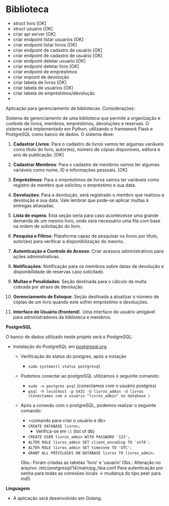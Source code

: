 # Biblioteca
- struct livro [OK]
- struct usuario [OK]
- criar api server [OK]
- criar endpoint listar usuarios [OK]
- criar endpoint listar livros [OK]
- criar endpoint de cadastro de usuário [OK]
- criar endpoint de cadastro de usuário [OK]
- criar endpoint deletar usuario [OK]
- criar endpoint deletar livro [OK]
- criar endpoint de empréstimos
- criar enpoint de devolução
- criar tabela de livros [OK]
- criar tabela de usuários [OK]
- criar tabela de empréstimos/devolução
- 


Aplicação para gerenciamento de bibliotecas. Considerações:

Sistema de gerenciamento de uma biblioteca que permite a organização e controle de livros, membros, empréstimos, devoluções e reservas. O sistema será implementado em Python, utilizando o framework Flask e PostgreSQL como banco de dados. O sistema deve:

1. **Cadastrar Livros**:
    Para o cadastro de livros vamos ter algumas variáveis como título do livro, autor(es), número de cópias disponíveis, editora e ano de publicação. [OK]

2. **Cadastrar Membros**:
    Para o cadastro de membros vamos ter algumas variáveis como nome, ID e informações pessoais. [OK]
   
3. **Empréstimos**:
    Para o empréstimos de livros vamos ter variáveis como registro do membro que solicitou o empréstimo e sua data.

4. **Devoluções**:
    Para a devolução, será registrado o membro que realizou a devolução e sua data. Vale lembrar que pode-se aplicar multas à entregas atrasadas.

5. **Lista de espera**:
    Esta seção seria para caso acontecesse uma grande demanda de um mesmo livro, onde será necessário uma fila com base na ordem de solicitação do livro.

6. **Pesquisa e Filtros**:
    Plataforma capaz de pesquisar os livros por título, autor(es) para verificar a disponibilização do mesmo.

7. **Autenticação e Controle de Acesso**:
    Criar acessos administrativos para ações administrativas.

8. **Notificações**:
    Notificação para os membros sobre datas de devolução e disponibilidade de reservas caso solicitado.

9. **Multas e Penalidades**:
    Seção destinada para o cálculo da multa cobrada por atraso de devolução.

10. **Gerenciamento de Estoque**:
    Seção destinada a atualizar o número de cópias de um livro quando este sofrer empréstimo e devoluções.

11. **Interface de Usuário (frontend**).
    Uma interface de usuário amigável para administradores da biblioteca e membros.

**PostgreSQL**

O banco de dados utilizado neste projeto será o PostgreSQL:

- Instalação do PostgreSQL em [postgresql.org](https://www.postgresql.org/).
    - Verificação do status do postgres, após a instação
        - `sudo systemctl status postgresql`

    - Podemos conectar ao postgreSQL utilizamos o seguinte comando:
        - `sudo -u postgres psql` (conectamos com o usuário postgres)
        - `psql -h localhost -p 5432 -U livros_admin -d livros (Conectamos com o usuário "livros_admin" no database )`


    - Após a conexão com o postgreSQL, podemos realizar o seguinte comando:
        - <comando para criar o usuário e db>
        - `CREATE DATABASE livros;` 
            - Verifica-se em `\l` (list of db)
        - `CREATE USER livros_admin WITH PASSWORD '123';`
        - `ALTER ROLE livros_admin SET client_encoding TO 'utf8';`
        - `ALTER ROLE livros_admin SET timezone TO 'UTC';`
        - `GRANT ALL PRIVILEGES ON DATABASE livros TO livros_admin;`
        
        Obs.: Foram criadas as tabelas 'livro' e 'usuario'
        Obs.: Alteração no arquivo: /etc/postgresql/14/main/pg_hba.conf
        Para autenticação por senha para todas as conexões locais   -> mudança do tipo peer para md5.

**Linguagem**

- A aplicação será desenvolvido em Golang.
